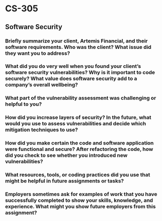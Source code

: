 # CS-305
## Software Security

### Briefly summarize your client, Artemis Financial, and their software requirements. Who was the client? What issue did they want you to address?


### What did you do very well when you found your client’s software security vulnerabilities? Why is it important to code securely? What value does software security add to a company’s overall wellbeing?


### What part of the vulnerability assessment was challenging or helpful to you?


### How did you increase layers of security? In the future, what would you use to assess vulnerabilities and decide which mitigation techniques to use?


### How did you make certain the code and software application were functional and secure? After refactoring the code, how did you check to see whether you introduced new vulnerabilities?


### What resources, tools, or coding practices did you use that might be helpful in future assignments or tasks?


### Employers sometimes ask for examples of work that you have successfully completed to show your skills, knowledge, and experience. What might you show future employers from this assignment?
